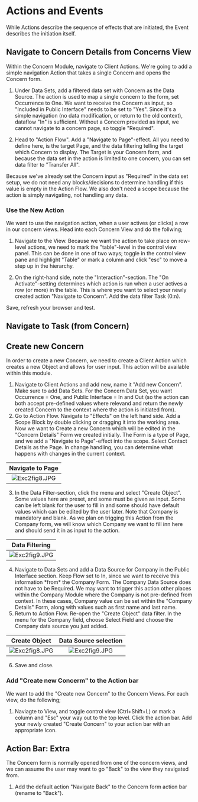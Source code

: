 # Actions and Events
While Actions describe the sequence of effects that are initiated, the Event describes the initiation itself.

## Navigate to Concern Details from Concerns View
Within the Concern Module, navigate to Client Actions. We're going to add a simple navigation Action that takes a single Concern and opens the Concern form.

1. Under Data Sets, add a filtered data set with Concern as the Data Source. The action is used to map a single concern to the form, set Occurrence to One. We want to receive the Concern as input, so "Included in Public Interface" needs to be set to "Yes". Since it's a simple navigation (no data modification, or return to the old context), dataflow "In" is sufficient. Without a Concern provided as input, we cannot navigate to a concern page, so toggle "Required".


2. Head to "Action Flow". Add a "Navigate to Page"-effect. All you need to define here, is the target Page, and the data filtering telling the target which Concern to display. The Target is your Concern form, and because the data set in the action is limited to one concern, you can set data filter to "Transfer All".


Because we've already set the Concern input as "Required" in the data set setup, we do not need any blocks/decisions to determine handling if this value is empty in the Action Flow. We also don't need a scope because the action is simply navigating, not handling any data.


### Use the New Action

We want to use the navigation action, when a user actives (or clicks) a row in our concern views. Head into each Concern View and do the follwing;

1. Navigate to the View. Because we want the action to take place on row-level actions, we need to mark the "table"-level in the control view panel. This can be done in one of two ways; toggle in the control view pane and highlight "Table" or mark a column and click "esc" to move a step up in the hierarchy.

2. On the right-hand side, note the "Interaction"-section. The "On Activate"-setting determines which action is run when a user actives a row (or more) in the table. This is where you want to select your newly created action "Navigate to Concern". Add the data filter Task (0:n).

Save, refresh your browser and test.

## Navigate to Task (from Concern)


## Create new Concern

In order to create a new Concern, we need to create a Client Action which creates a new Object and allows for user input. This action will be available within this module.

1. Navigate to Client Actions and add new, name it "Add new Concern". Make sure to add Data Sets. For the Concern Data Set, you want Occurrence = One, and Public Interface = In and Out (so the action can both accept pre-defined values where relevand and return the newly created Concern to the context where the action is initiated from).
2. Go to Action Flow. Navigate to "Effects" on the left hand side. Add a Scope Block by double clicking or dragging it into the working area.
Now we want to Create a new Concern which will be edited in the "Concern Details" Form we created initially. The Form is a type of Page, and we add a "Navigate to Page"-effect into the scope. Select Contact Details as the Page. In change handling, you can determine what happens with changes in the current context.

Navigate to Page         |
:-------------------------:|
![Exc2fig8.JPG](media/Exercise5.1.1-Navigate.JPG)   |

<ol start="3">
  <li>In the Data Filter-section, click the menu and select "Create Object". Some values here are preset, and some must be given as input. Some can be left blank for the user to fill in and some should have default values which can be edited by the user later. Note that Company is mandatory and blank. As we plan on trigging this Action from the Company form, we will know which Company we want to fill inn here and should send it in as input to the action.</li>
</ol>





Data Filtering  |
:-------------------------:|
![Exc2fig9.JPG](media/Exercise5.1.1-Filter.JPG)|

<!--  ![Exc2fig7.JPG](media/Exc2fig7.JPG)-->

<ol start="4">
  <li>Navigate to Data Sets and add a Data Source for Company in the Public Interface section. Keep Flow set to In, since we want to receive this information *from* the Company Form. The Company Data Source does not have to be Required. We may want to trigger this action other places within the Company Module where the Company is not pre-defined from context. In these cases, Company value can be set within the "Company Details" Form, along with values such as first name and last name.</li>
  <li> Return to Action Flow. Re-open the "Create Object" data filter. In the menu for the Company field, choose Select Field and choose the Company data source you just added.</li>
</ol>

  Create Object           |  Data Source selection
  :-------------------------:|:-------------------------:
  ![Exc2fig8.JPG](media/Exc2fig8.JPG)  | ![Exc2fig9.JPG](media/Exc2fig9.JPG)


<ol start="6">
  <li> Save and close. </li>
</ol>



### Add "Create new Concerm" to the Action bar
We want to add the "Create new Concern" to the Concern Views. For each view, do the following;

1. Naviagte to View, and toggle control view (Ctrl+Shift+L) or mark a column and "Esc" your way out to the top level. Click the action bar. Add your newly created "Create Concern" to your action bar with an appropriate Icon.



## Action Bar: Extra
The Concern form is normally opened from one of the concern views, and we can assume the user may want to go "Back" to the view they navigated from.

1. Add the default action "Navigate Back" to the Concern form action bar (rename to "Back"). 
